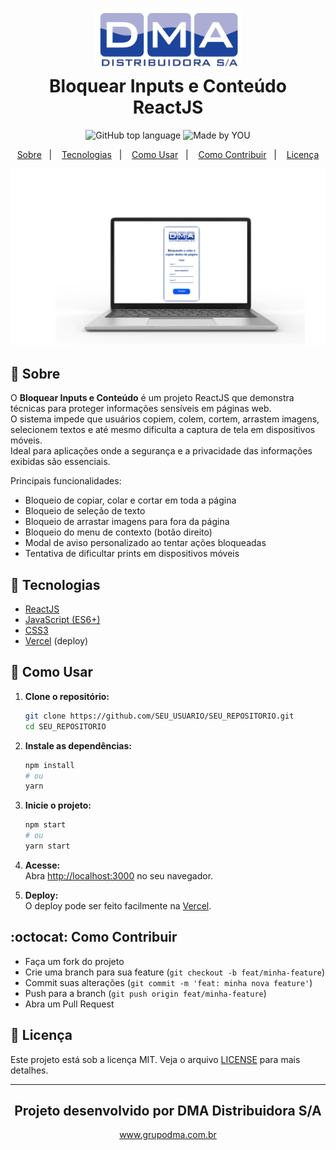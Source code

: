 <h1 align="center">
    <img alt="Bloquear Inputs" src="./dma-logo.png" height="100px" />
    <br>Bloquear Inputs e Conteúdo<br/>
    ReactJS
</h1>

<p align="center">
  <img alt="GitHub top language" src="https://img.shields.io/github/languages/top/marcosantiago-dma/blockInput?style=flat-square">

  <img alt="Made by YOU" src="https://img.shields.io/badge/made%20by-marcosantiago-dma-%23063386?style=flat-square">
</p>

<p align="center">
  <a href="#bookmark-sobre">Sobre</a>&nbsp;&nbsp;&nbsp;|&nbsp;&nbsp;&nbsp;
  <a href="#rocket-tecnologias">Tecnologias</a>&nbsp;&nbsp;&nbsp;|&nbsp;&nbsp;&nbsp;
  <a href="#wrench-como-usar">Como Usar</a>&nbsp;&nbsp;&nbsp;|&nbsp;&nbsp;&nbsp;
  <a href="#octocat-como-contribuir">Como Contribuir</a>&nbsp;&nbsp;&nbsp;|&nbsp;&nbsp;&nbsp;
  <a href="#memo-licença">Licença</a>
</p>

<p align="center">
  <img alt="Demonstração do projeto" width="650px" src=".github/demo.png" />
</p>

## :bookmark: Sobre

O **Bloquear Inputs e Conteúdo** é um projeto ReactJS que demonstra técnicas para proteger informações sensíveis em páginas web.  
O sistema impede que usuários copiem, colem, cortem, arrastem imagens, selecionem textos e até mesmo dificulta a captura de tela em dispositivos móveis.  
Ideal para aplicações onde a segurança e a privacidade das informações exibidas são essenciais.

Principais funcionalidades:
- Bloqueio de copiar, colar e cortar em toda a página
- Bloqueio de seleção de texto
- Bloqueio de arrastar imagens para fora da página
- Bloqueio do menu de contexto (botão direito)
- Modal de aviso personalizado ao tentar ações bloqueadas
- Tentativa de dificultar prints em dispositivos móveis

## :rocket: Tecnologias

- [ReactJS](https://reactjs.org/)
- [JavaScript (ES6+)](https://developer.mozilla.org/pt-BR/docs/Web/JavaScript)
- [CSS3](https://developer.mozilla.org/pt-BR/docs/Web/CSS)
- [Vercel](https://vercel.com/) (deploy)

## :wrench: Como Usar

1. **Clone o repositório:**
   ```sh
   git clone https://github.com/SEU_USUARIO/SEU_REPOSITORIO.git
   cd SEU_REPOSITORIO
   ```

2. **Instale as dependências:**
   ```sh
   npm install
   # ou
   yarn
   ```

3. **Inicie o projeto:**
   ```sh
   npm start
   # ou
   yarn start
   ```

4. **Acesse:**  
   Abra [http://localhost:3000](http://localhost:3000) no seu navegador.

5. **Deploy:**  
   O deploy pode ser feito facilmente na [Vercel](https://vercel.com/).

## :octocat: Como Contribuir

- Faça um fork do projeto
- Crie uma branch para sua feature (`git checkout -b feat/minha-feature`)
- Commit suas alterações (`git commit -m 'feat: minha nova feature'`)
- Push para a branch (`git push origin feat/minha-feature`)
- Abra um Pull Request

## :memo: Licença

Este projeto está sob a licença MIT. Veja o arquivo [LICENSE](./LICENSE) para mais detalhes.

---
<h2 align="center">Projeto desenvolvido por DMA Distribuidora S/A</h2>
<p align="center">
  <a href="https://grupodma.com.br" target="_blank">www.grupodma.com.br</a>
</p>